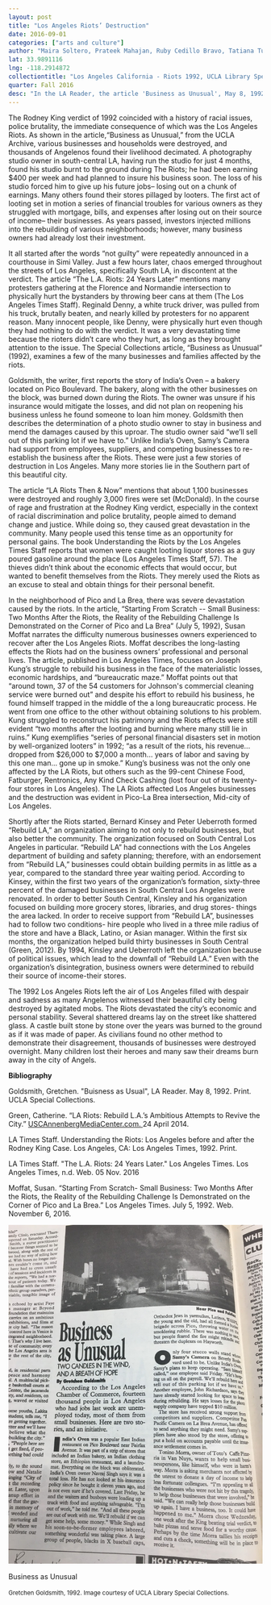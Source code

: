 ```yaml
---
layout: post
title: "Los Angeles Riots’ Destruction"
date: 2016-09-01
categories: ["arts and culture"]
author: "Maira Soltero, Prateek Mahajan, Ruby Cedillo Bravo, Tatiana Tumbling"
lat: 33.9891116
lng: -118.2914872
collectiontitle: "Los Angeles California - Riots 1992, UCLA Library Special Collections"
quarter: Fall 2016
desc: "In the LA Reader, the article 'Business as Unusual', May 8, 1992, provides an insight into the damages suffered by various businesses in the City of Angels during the devastating riots of 1992."
---
```

The Rodney King verdict of 1992 coincided with a history of racial issues, police brutality, the immediate consequence of which was the Los Angeles Riots. As shown in the article,“Business as Unusual,” from the UCLA Archive, various businesses and households were destroyed, and thousands of Angelenos found their livelihood decimated. A photography studio owner in south-central LA, having run the studio for just 4 months, found his studio burnt to the ground during The Riots; he had been earning $400 per week and had planned to insure his business soon. The loss of his studio forced him to give up his future jobs– losing out on a chunk of earnings. Many others found their stores pillaged by looters. The first act of looting set in motion a series of financial troubles for various owners as they struggled with mortgage, bills, and expenses after losing out on their source of income– their businesses. As years passed, investors injected millions into the rebuilding of various neighborhoods; however, many business owners had already lost their investment.

It all started after the words “not guilty” were repeatedly announced in a courthouse in Simi Valley. Just a few hours later, chaos emerged throughout the streets of Los Angeles, specifically South LA, in discontent at the verdict. The article “The L.A. Riots: 24 Years Later” mentions many protesters gathering at the Florence and Normandie intersection to physically hurt the bystanders by throwing beer cans at them (The Los Angeles Times Staff). Reginald Denny, a white truck driver, was pulled from his truck, brutally beaten, and nearly killed by protesters for no apparent reason. Many innocent people, like Denny, were physically hurt even though they had nothing to do with the verdict. It was a very devastating time because the rioters didn’t care who they hurt, as long as they brought attention to the issue. The Special Collections article, “Business as Unusual” (1992), examines a few of the many businesses and families affected by the riots.

Goldsmith, the writer, first reports the story of India’s Oven – a bakery located on Pico Boulevard. The bakery, along with the other businesses on the block, was burned down during the Riots. The owner was unsure if his insurance would mitigate the losses, and did not plan on reopening his business unless he found someone to loan him money. Goldsmith then describes the determination of a photo studio owner to stay in business and mend the damages caused by this uproar. The studio owner said “we’ll sell out of this parking lot if we have to.” Unlike India’s Oven, Samy’s Camera had support from employees, suppliers, and competing businesses to re-establish the business after the Riots. These were just a few stories of destruction in Los Angeles. Many more stories lie in the Southern part of this beautiful city.

The article “LA Riots Then &amp; Now” mentions that about 1,100 businesses were destroyed and roughly 3,000 fires were set (McDonald). In the course of  rage and frustration at the Rodney King verdict, especially in the context of racial discrimination and police brutality, people aimed to demand change and justice. While doing so, they caused great devastation in the community. Many people used this tense time as an opportunity for personal gains. The book Understanding the Riots by the Los Angeles Times Staff reports that women were caught looting liquor stores as a guy poured gasoline around the place (Los Angeles Times Staff, 57). The thieves didn’t think about the economic effects that would occur, but wanted to benefit themselves from the Riots. They merely used the Riots as an excuse to steal and obtain things for their personal benefit.

In the neighborhood of Pico and La Brea, there was severe devastation caused by the riots. In the article, “Starting From Scratch -- Small Business: Two Months After the Riots, the Reality of the Rebuilding Challenge Is Demonstrated on the Corner of Pico and La Brea” (July 5, 1992), Susan Moffat narrates the difficulty numerous businesses owners experienced to recover after the Los Angeles Riots. Moffat describes the long-lasting effects the Riots had on the business owners’ professional and personal lives. The article, published in Los Angeles Times, focuses on Joseph Kung’s struggle to rebuild his business in the face of the materialistic losses, economic hardships, and “bureaucratic maze.” Moffat points out that “around town, 37 of the 54 customers for Johnson's commercial cleaning service were burned out” and despite his effort to rebuild his business, he found himself trapped in the middle of the a long bureaucratic process. He went from one office to the other without obtaining solutions to his problem. Kung struggled to reconstruct his patrimony and the Riots effects were still evident “two months after the looting and burning where many still lie in ruins.” Kung exemplifies “series of personal financial disasters set in motion by well-organized looters” in 1992; “as a result of the riots, his revenue... dropped from $26,000 to $7,000 a month... years of labor and saving by this one man... gone up in smoke.” Kung’s business was not the only one affected by the LA Riots, but others such as the 99-cent Chinese Food, Fatburger, Rentronics, Any Kind Check Cashing (lost four out of its twenty-four stores in Los Angeles). The LA Riots affected Los Angeles businesses and the destruction was evident in Pico-La Brea intersection, Mid-city of Los Angeles.

Shortly after the Riots started, Bernard Kinsey and Peter Ueberroth formed “Rebuild LA,” an organization aiming to not only to rebuild businesses, but also better the community. The organization focused on South Central Los Angeles in particular. “Rebuild LA” had connections with the Los Angeles department of building and safety planning; therefore, with an endorsement from “Rebuild LA,” businesses could obtain building permits in as little as a year, compared to the standard three year waiting period. According to Kinsey, within the first two years of the organization’s formation, sixty-three percent of the damaged businesses in South Central Los Angeles were renovated. In order to better South Central, Kinsley and his organization focused on building more grocery stores, libraries, and drug stores- things the area lacked. In order to receive support from “Rebuild LA”, businesses had to follow two conditions- hire people who lived in a three mile radius of the store and have a Black, Latino, or Asian manager. Within the first six months, the organization helped build thirty businesses in South Central (Green, 2012). By 1994, Kinsley and Ueberroth left the organization because of political issues, which lead to the downfall of “Rebuild LA.” Even with the organization’s disintegration, business owners were determined to rebuild their source of income-their stores.

The 1992 Los Angeles Riots left the air of Los Angeles filled with despair and sadness as many Angelenos witnessed their beautiful city being destroyed by agitated mobs. The Riots devastated the city’s economic and personal stability.  Several shattered dreams lay on the street like shattered glass. A castle built stone by stone over the years was burned to the ground as if  it was made of paper. As civilians found no other method to demonstrate their disagreement, thousands of businesses were destroyed overnight. Many children lost their heroes and many saw their dreams burn away in the city of Angels.


**Bibliography**

Goldsmith, Gretchen. &quot;Buisness as Usual&quot;, LA Reader. May 8, 1992. Print. UCLA Special Collections.

Green, Catherine. “LA Riots: Rebuild L.A.’s Ambitious Attempts to Revive the City.” <a target="_blank" href="http://www.neontommy.com/news/2012/04/la-riots-rebuild-las-ambitious-attempts-revive-neighborhood" type="url"> USCAnnenbergMediaCenter.com. </a> 24 April 2014.

LA Times Staff. Understanding the Riots: Los Angeles before and after the Rodney King Case. Los Angeles, CA: Los Angeles Times, 1992. Print.

LA Times Staff. &quot;The L.A. Riots: 24 Years Later.&quot; Los Angeles Times. Los Angeles Times, n.d. Web. 05 Nov. 2016 

Moffat, Susan. “Starting From Scratch- Small Business: Two Months After the Riots, the Reality of the Rebuilding Challenge Is Demonstrated on the Corner of Pico and La Brea.”  Los Angeles Times. July 5, 1992. Web. November 6, 2016.


<img src='../images/lareader.jpg' alt='Article discussing the various businesses afected by the riots.'>
<figcaption><p>Business as Unusual</p><p><small>Gretchen Goldsmith, 1992. Image courtesy of UCLA Library Special Collections.</small></p>
